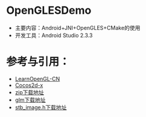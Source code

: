 # OpenGLESDemo

- 主要内容：Android+JNI+OpenGLES+CMake的使用
- 开发工具：Android Studio 2.3.3

# 参考与引用：
- [LearnOpenGL-CN](https://learnopengl-cn.github.io/)
- [Cocos2d-x](http://www.cocos.com)
- [zip下载地址](https://github.com/kuba--/zip)
- [glm下载地址](http://glm.g-truc.net/0.9.5/index.html)
- [stb_image.h下载地址](https://github.com/nothings/stb/blob/master/stb_image.h)
